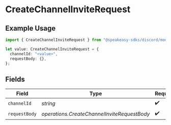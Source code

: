 # CreateChannelInviteRequest

## Example Usage

```typescript
import { CreateChannelInviteRequest } from "@speakeasy-sdks/discord/models/operations";

let value: CreateChannelInviteRequest = {
  channelId: "<value>",
  requestBody: {},
};
```

## Fields

| Field                                       | Type                                        | Required                                    | Description                                 |
| ------------------------------------------- | ------------------------------------------- | ------------------------------------------- | ------------------------------------------- |
| `channelId`                                 | *string*                                    | :heavy_check_mark:                          | N/A                                         |
| `requestBody`                               | *operations.CreateChannelInviteRequestBody* | :heavy_check_mark:                          | N/A                                         |